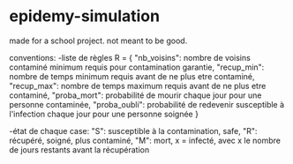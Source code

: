 # epidemy-simulation
made for a school project. not meant to be good.

conventions:
-liste de règles R = {
  "nb_voisins": nombre de voisins contaminé minimum requis pour contamination garantie,
  "recup_min": nombre de temps minimum requis avant de ne plus etre contaminé,
  "recup_max": nombre de temps maximum requis avant de ne plus etre contaminé,
  "proba_mort": probabilité de mourir chaque jour pour une personne contaminée,
  "proba_oubli": probabilité de redevenir susceptible à l'infection chaque jour pour une personne soignée
  }

-état de chaque case:
  "S": susceptible à la contamination, safe,
  "R": récupéré, soigné, plus contaminé,
  "M": mort,
  x = infecté, avec x le nombre de jours restants avant la récupération
  
